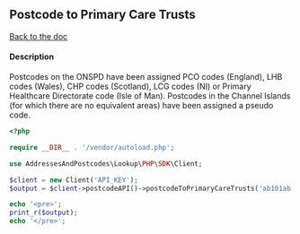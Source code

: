 ## Postcode to Primary Care Trusts

[Back to the doc](../README.md)

#### Description

Postcodes on the ONSPD have been assigned PCO codes (England), LHB codes (Wales), CHP codes (Scotland), LCG codes (NI) or Primary Healthcare Directorate code (Isle of Man). Postcodes in the Channel Islands (for which there are no equivalent areas) have been assigned a pseudo code.

```php
<?php

require __DIR__ . '/vendor/autoload.php';

use AddressesAndPostcodes\Lookup\PHP\SDK\Client;

$client = new Client('API_KEY');
$output = $client->postcodeAPI()->postcodeToPrimaryCareTrusts('ab101ab');

echo '<pre>';
print_r($output);
echo '</pre>';
```